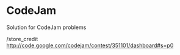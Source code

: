 # CodeJam
Solution for CodeJam problems

/store_credit http://code.google.com/codejam/contest/351101/dashboard#s=p0
